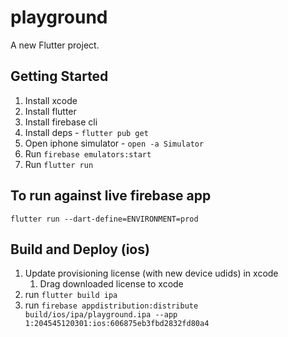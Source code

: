 # playground

A new Flutter project.

## Getting Started

1. Install xcode
1. Install flutter
1. Install firebase cli
1. Install deps - `flutter pub get`
1. Open iphone simulator - `open -a Simulator`
1. Run `firebase emulators:start`
1. Run `flutter run`

## To run against live firebase app

`flutter run --dart-define=ENVIRONMENT=prod`

## Build and Deploy (ios)
1. Update provisioning license (with new device udids) in xcode
    1. Drag downloaded license to xcode
1. run `flutter build ipa`
1. run `firebase appdistribution:distribute build/ios/ipa/playground.ipa --app 1:204545120301:ios:606875eb3fbd2832fd80a4`
